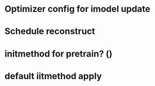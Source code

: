 # Optimizer config for imodel update
# Schedule reconstruct
# initmethod for pretrain?  ()
# default iitmethod apply
